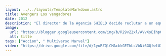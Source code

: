 ```yaml
---
layout: ../../layouts/TemplateMarkdown.astro
title: Avengers Los vengadores
date: 2012
description: "El director de la Agencia SHIELD decide reclutar a un equipo para salvar al mundo de un desastre casi seguro cuando un enemigo inesperado surge como una gran amenaza para la seguridad mundial."
image:
  url: "https://blogger.googleusercontent.com/img/b/R29vZ2xl/AVvXsEihpO2-cWyLuwCk3idNJBpEkdRNALvBeIKbH28qAjWo4NtQ_Bw3qzLg0J2yQbB8F8Ry-B0AZa0vWaYpmAQjmVVdfx9ddWRn3l1iPeibivqfHJ8hG6Dln6CbR_t1jSu6V6-MF5eYyoVfdjxk/s320/images+%25281%2529.jpg"
  alt: title
tags: ["Accion", " Multiverso Marvel"]
video: "https://drive.google.com/file/d/1yuRZQlCMAcbkGEThLcVbNi6GQfwlU3ur/preview"
---
```

